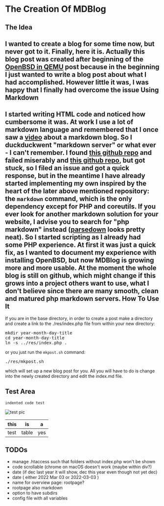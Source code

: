 The Creation Of MDBlog
=========================

The Idea
--------
I wanted to create a blog for some time now, but never got to it.
Finally, here it is. 
Actually this blog post was created after beginning of the [OpenBSD in QEMU](./2022-03-04-openbsd-qemu) post because in the beginning I just wanted to write a blog post about what I had accomplished. However little it was, I was happy that I finally had overcome the issue 
Using Markdown
--------------
I started writing HTML code and noticed how cumbersome it was. 
At work I use a lot of markdown language and remembered that I once saw a [video](https://yewtu.be/watch?v=N_ttw2Dihn8) about a markdown blog. 
So I duckduckwent "markdown server" or what ever - I can't remember. 
I found [this github repo](https://github.com/swharden/md2html-php) and failed miserably and 
[this github repo](https://github.com/nd1012/MarkDown-Server), but got stuck, so I filed an issue and got a quick response, but in the meantime I have already started implementing my own inspired by the heart of the later above mentioned repository: the `markdown` command, which is the only dependency except for PHP and coreutils. 
If you ever look for another markdown solution for your website, I advise you to search for "php markdown" instead ([parsedown](https://parsedown.org/demo) looks pretty neat). 
So I started scripting as I already had some PHP experience. 
At first it was just a quick fix, as I wanted to document my experience with installing OpenBSD, but now **MDBlog** is growing more and more usable. 
At the moment the whole blog is still on github, which might change if this grows into a project others want to use, what I don't believe since there are many smooth, clean and matured php markdown servers. 
How To Use It
-------------
If you are in the base directory, in order to create a post make a directory
and create a link to the ./res/index.php file from within your new directory:
<pre>mkdir year-month-day-title
cd year-month-day-title
ln -s ../res/index.php .
</pre>
or you just run the `mkpost.sh` command: 
<pre>./res/mkpost.sh</pre>
which will set up a new blog post for you. 
All you will have to do is change into the newly created directory and edit the index.md file. 

Test Area
---------
    indented code test
![test pic](../../../images/space.jpg)


| this | is | a |
| --- | --- | --- |
| test | table | yes |

TODOs
----
- manage .htaccess such that folders without index.php won't be shown 
- code scrollable (chrome on macOS doesn't work (maybe within div?)
- date (if dec last year it will show, dec this year even though not yet dec)
- date ( either 2022 Mar 03 or 2022-03-03 ) 
- name for overview page: rootpage? 
- rootpage also markdown 
- option to have subdirs 
- config file with all variables
